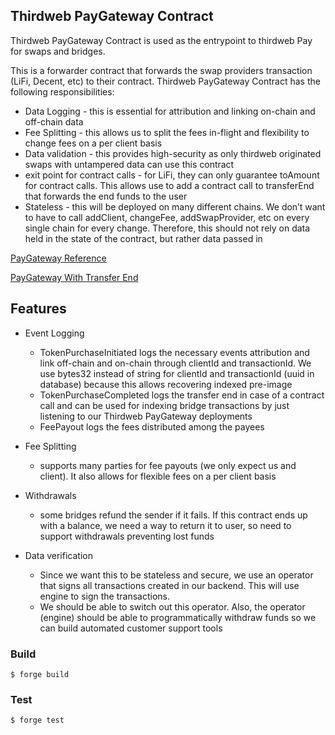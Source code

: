 ## **Thirdweb PayGateway Contract**

Thirdweb PayGateway Contract is used as the entrypoint to thirdweb Pay for swaps and bridges.

This is a forwarder contract that forwards the swap providers transaction (LiFi, Decent, etc) to their contract. Thirdweb PayGateway Contract has the following responsibilities:

- Data Logging - this is essential for attribution and linking on-chain and off-chain data
- Fee Splitting - this allows us to split the fees in-flight and flexibility to change fees on a per client basis
- Data validation - this provides high-security as only thirdweb originated swaps with untampered data can use this contract
- exit point for contract calls - for LiFi, they can only guarantee toAmount for contract calls. This allows use to add a contract call to transferEnd that forwards the end funds to the user
- Stateless - this will be deployed on many different chains. We don’t want to have to call addClient, changeFee, addSwapProvider, etc on every single chain for every change. Therefore, this should not rely on data held in the state of the contract, but rather data passed in

[PayGateway Reference](img/gateway.png)

[PayGateway With Transfer End](img/gateway-transfer-end.png)

## Features

- Event Logging
  - TokenPurchaseInitiated logs the necessary events attribution and link off-chain and on-chain through clientId and transactionId. We use bytes32 instead of string for clientId and transactionId (uuid in database) because this allows recovering indexed pre-image
  - TokenPurchaseCompleted logs the transfer end in case of a contract call and can be used for indexing bridge transactions by just listening to our Thirdweb PayGateway deployments
  - FeePayout logs the fees distributed among the payees
- Fee Splitting
  - supports many parties for fee payouts (we only expect us and client). It also allows for flexible fees on a per client basis
- Withdrawals
  - some bridges refund the sender if it fails. If this contract ends up with a balance, we need a way to return it to user, so need to support withdrawals preventing lost funds
- Data verification

  - Since we want this to be stateless and secure, we use an operator that signs all transactions created in our backend. This will use engine to sign the transactions.
  - We should be able to switch out this operator. Also, the operator (engine) should be able to programmatically withdraw funds so we can build automated customer support tools

### Build

```shell
$ forge build
```

### Test

```shell
$ forge test
```
